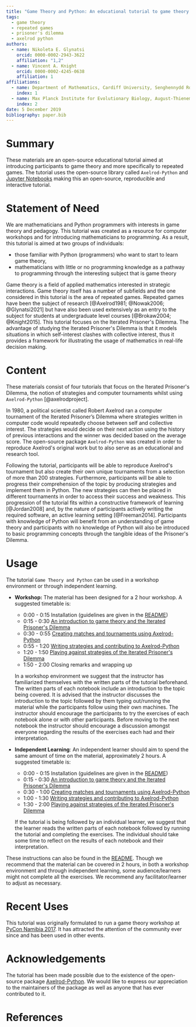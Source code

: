 ```yaml
---
title: "Game Theory and Python: An educational tutorial to game theory and repeated games using Python"
tags:
  - game theory
  - repeated games
  - prisoner's dilemma
  - axelrod python
authors:
  - name: Nikoleta E. Glynatsi
    orcid: 0000-0002-2943-3622
    affiliation: "1,2"
  - name: Vincent A. Knight
    orcid: 0000-0002-4245-0638
    affiliation: 1
affiliations:
  - name: Department of Mathematics, Cardiff University, Senghennydd Rd, Cardiff CF24 4AG
    index: 1
  - name: Max Planck Institute for Evolutionary Biology, August-Thienemann-Straße 2, 24306 Plön
    index: 2
date: 5 December 2019
bibliography: paper.bib
---
```


# Summary

These materials are an open-source educational tutorial aimed at introducing
participants to game theory and more specifically to repeated games. The
tutorial uses the open-source library called
`Axelrod-Python` and [Jupyter
Notebooks](https://jupyter.org) making this an open-source, reproducible and
interactive tutorial.

# Statement of Need

We are mathematicians and Python programmers with interests in game theory and
pedagogy. This tutorial was created as a resource for computer workshops and for
introducing mathematicians to programming. As a result, this tutorial is aimed
at two groups of individuals:

- those familiar with Python (programmers) who want to start to learn game theory,
- mathematicians with little or no programming knowledge as a pathway to programming through the interesting
subject that is game theory

Game theory is a field of applied mathematics interested in strategic
interactions. Game theory itself has a number of subfields and the one
considered in this tutorial is the area of repeated games. Repeated games have
been the subject of research [@Axelrod1981; @Nowak2006; @Glynatsi2021] but have also been used extensively
as an entry to the subject for students at undergraduate level courses
[@Brokaw2004; @Knight2015]. This tutorial focuses on the Iterated Prisoner's
Dilemma. The advantage of studying the Iterated Prisoner's Dilemma is that it
models situations in which self-interest clashes with collective interest, thus
it provides a framework for illustrating the usage of mathematics in real-life
decision making.

# Content

These materials consist of four tutorials that focus on the Iterated Prisoner's
Dilemma, the notion of strategies and computer tournaments whilst using
`Axelrod-Python` [@axelrodproject].

In 1980, a political scientist called Robert Axelrod ran a computer
tournament of the Iterated Prisoner’s Dilemma where strategies written in
computer code would repeatedly choose between self and collective interest. The
strategies would decide on their next action using the history of previous
interactions and the winner was decided based on the average score. The open-source
package `Axelrod-Python` was created in order to reproduce Axelrod's original work
but to also serve as an educational and research tool.

Following the tutorial, participants will be able to reproduce Axelrod's
tournament but also create their own unique tournaments from a selection of more
than 200 strategies. Furthermore, participants will be able to progress their
comprehension of the topic by producing strategies and implement them in
Python. The new strategies can then be placed in different tournaments in
order to access their success and weakness. This progression of the tutorial
fits within a constructive framework of learning [@Jordan2008] and, by the nature
of participants actively writing the required software, an active learning
setting [@Freeman2014]. Participants with knowledge of Python will benefit from
an understanding of game theory and participants with no knowledge of Python
will also be introduced to basic programming concepts through the tangible ideas
of the Prisoner's Dilemma.

# Usage

The tutorial `Game Theory and Python` can be used in a workshop environment or
through independent learning.

- **Workshop:** The material has been designed for a 2 hour workshop. A suggested
timetable is:
    - 0:00 - 0:15  Installation (guidelines are given in the
  [README](https://github.com/Nikoleta-v3/Game-Theory-and-Python/blob/master/README.rst))
    - 0:15 - 0:30  [An introduction to game theory and the Iterated Prisoner's
  Dilemma](https://github.com/Nikoleta-v3/Game-Theory-and-Python/blob/master/1.%20Introduction.ipynb)
    - 0:30 - 0:55  [Creating matches and
  tournaments using Axelrod-Python](https://github.com/Nikoleta-v3/Game-Theory-and-Python/blob/master/2.%20Matches%20and%20Tournaments.ipynb)
    - 0:55 - 1:20  [Writing strategies and contributing to Axelrod-Python](https://github.com/Nikoleta-v3/Game-Theory-and-Python/blob/master/3.%20Writing%20a%20Strategy.ipynb>)
    - 1:20 - 1:50  [Playing against strategies of the Iterated Prisoner's Dilemma](https://github.com/Nikoleta-v3/Game-Theory-and-Python/blob/master/4.%20Human%20Strategy.ipynb)
    - 1:50 - 2:00  Closing remarks and wrapping up
  
  In a workshop environment we suggest that the instructor has familiarized
  themselves with the written parts of the tutorial beforehand. The written parts
  of each notebook include an introduction to the topic being covered. It is
  advised that the instructor discusses the introduction to the topic 
  followed by them typing out/running the material while the participants
  follow using their own machines. The instructor should encourage the participants
  to try the exercises of each notebook alone or with other participants. Before
  moving to the next notebook the instructor should encourage a discussion
  amongst everyone regarding the results of the exercises each had
  and their interpretation.
- **Independent Learning**: An independent learner should aim to spend the same
  amount of time on the material, approximately 2 hours. A suggested
timetable is:
    - 0:00 - 0:15  Installation (guidelines are given in the
  [README](https://github.com/Nikoleta-v3/Game-Theory-and-Python/blob/master/README.rst))
    - 0:15 - 0:30  [An introduction to game theory and the Iterated Prisoner's
  Dilemma](https://github.com/Nikoleta-v3/Game-Theory-and-Python/blob/master/1.%20Introduction.ipynb)
    - 0:30 - 1:00  [Creating matches and
  tournaments using Axelrod-Python](https://github.com/Nikoleta-v3/Game-Theory-and-Python/blob/master/2.%20Matches%20and%20Tournaments.ipynb)
    - 1:00 - 1:30  [Writing strategies and contributing to Axelrod-Python](https://github.com/Nikoleta-v3/Game-Theory-and-Python/blob/master/3.%20Writing%20a%20Strategy.ipynb>)
    - 1:30 - 2:00  [Playing against strategies of the Iterated Prisoner's Dilemma](https://github.com/Nikoleta-v3/Game-Theory-and-Python/blob/master/4.%20Human%20Strategy.ipynb)
  
  If the tutorial is being followed by an individual learner, we suggest that
  the learner reads the written parts of each notebook followed by running the
  tutorial and completing the exercises. The individual should take some time to
  reflect on the results of each notebook and their interpretation.

These instructions can also be found in the [README](https://github.com/Nikoleta-v3/Game-Theory-and-Python/blob/master/README.rst).
Though we recommend that the material can be covered in 2 hours, in both a workshop
environment and through independent learning, some audience/learners might not
complete all the exercises. We recommend any facilitator/learner to adjust as
necessary.

# Recent Uses

This tutorial was originally formulated to run a game theory workshop at [PyCon
Namibia 2017](https://na.pycon.org/pycon-namibia-2017/). It has attracted
the attention of the community ever since and has been used in other
events.

# Acknowledgements

The tutorial has been made possible due to the existence of the open-source package
[Axelrod-Python](https://github.com/Axelrod-Python/Axelrod). We would like to
express our appreciation to the maintainers of the package as well as
anyone that has ever contributed to it.

# References
